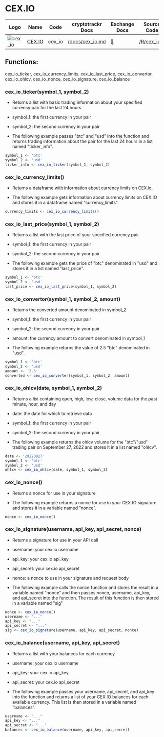 # CEX.IO

| Logo                                                                                                           | Name                      | Code   | cryptotrackr Docs                                                                        | Exchange Docs                                      | Source Code                                                                      |
|------------|------------|------------|------------|------------|------------|
| ![cex_io](https://user-images.githubusercontent.com/1294454/27766442-8ddc33b0-5ed8-11e7-8b98-f786aef0f3c9.jpg) | [CEX.IO](https://cex.io/) | cex_io | [/docs/cex_io.md](https://github.com/TrevorFrench/cryptotrackr/blob/main/docs/cex_io.md) | [🏢](https://docs.cex.io/#cex-io-api-introduction) | [/R/cex_io.R](https://github.com/TrevorFrench/cryptotrackr/blob/main/R/cex_io.R) |

## Functions:

cex_io_ticker, cex_io_currency_limits, cex_io_last_price, cex_io_convertor, cex_io_ohlcv, cex_io_nonce, cex_io_signature, cex_io_balance

### cex_io_ticker(symbol_1, symbol_2)

-   Returns a list with basic trading information about your specified currency pair for the last 24 hours.

-   symbol_1: the first currency in your pair

-   symbol_2: the second currency in your pair

-   The following example passes "btc" and "usd" into the function and returns trading information about the pair for the last 24 hours in a list named "ticker_info".

``` r
symbol_1 <- 'btc'
symbol_2 <- 'usd'
ticker_info <- cex_io_ticker(symbol_1, symbol_2)
```

### cex_io_currency_limits()

-   Returns a dataframe with information about currency limits on CEX.io.

-   The following example gets information about currency limits on CEX.IO and stores it in a dataframe named "currency_limits".

``` r
currency_limits <- cex_io_currency_limits()
```

### cex_io_last_price(symbol_1, symbol_2)

-   Returns a list with the last price of your specified currency pair.

-   symbol_1: the first currency in your pair

-   symbol_2: the second currency in your pair

-   The following example gets the price of "btc" denominated in "usd" and stores it in a list named "last_price".

``` r
symbol_1 <- 'btc'
symbol_2 <- 'usd'
last_price <- cex_io_last_price(symbol_1, symbol_2)
```

### cex_io_convertor(symbol_1, symbol_2, amount)

-   Returns the converted amount denominated in symbol_2

-   symbol_1: the first currency in your pair

-   symbol_2: the second currency in your pair

-   amount: the currency amount to convert denominated in symbol_1

-   The following example returns the value of 2.5 "btc" denominated in "usd".

``` r
symbol_1 <- 'btc'
symbol_2 <- 'usd'
amount <- '2.5'
converted <- cex_io_converter(symbol_1, symbol_2, amount)
```

### cex_io_ohlcv(date, symbol_1, symbol_2)

-   Returns a list containing open, high, low, close, volume data for the past minute, hour, and day

-   date: the date for which to retrieve data

-   symbol_1: the first currency in your pair

-   symbol_2: the second currency in your pair

-   The following example returns the ohlcv volume for the "btc"/"usd" trading pair on September 27, 2022 and stores it in a list named "ohlcv".

``` r
date <- '20220927'
symbol_1 <- 'btc'
symbol_2 <- 'usd'
ohlcv <- cex_io_ohlcv(date, symbol_1, symbol_2)
```

### cex_io_nonce()

-   Returns a nonce for use in your signature

-   The following example returns a nonce for use in your CEX.IO signature and stores it in a variable named "nonce".

``` r
nonce <- cex_io_nonce()
```

### cex_io_signature(username, api_key, api_secret, nonce)

-   Returns a signature for use in your API call

-   username: your cex.io username

-   api_key: your cex.io api_key

-   api_secret: your cex.io api_secret

-   nonce: a nonce to use in your signature and request body

-   The following example calls the nonce function and stores the result in a variable named "nonce" and then passes nonce, username, api_key, and api_secret into the function. The result of this function is then stored in a variable named "sig"

``` r
nonce <- cex_io_nonce()
username <- "..."
api_key <- "..."
api_secret <- "..."
sig <- cex_io_signature(username, api_key, api_secret, nonce)
```

### cex_io_balance(username, api_key, api_secret)

-   Returns a list with your balances for each currency

-   username: your cex.io username

-   api_key: your cex.io api_key

-   api_secret: your cex.io api_secret

-   The following example passes your username, api_secret, and api_key into the function and returns a list of your CEX.IO balances for each available currency. This list is then stored in a variable named "balances".

``` r
username <- "..."
api_key <- "..."
api_secret <- "..."
balances <- cex_io_balance(username, api_key, api_secret)
```

### 

